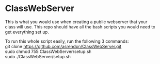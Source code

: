 # ClassWebServer

This is what you would use when creating a public webserver that your class will use. This repo should have all the bash scripts you would need to get everything set up.  
  

To run this whole script easily, run the following 3 commands:  
git clone https://github.com/asrendon/ClassWebServer.git  
sudo chmod 755 ClassWebServer/setup.sh  
sudo ./ClassWebServer/setup.sh  
